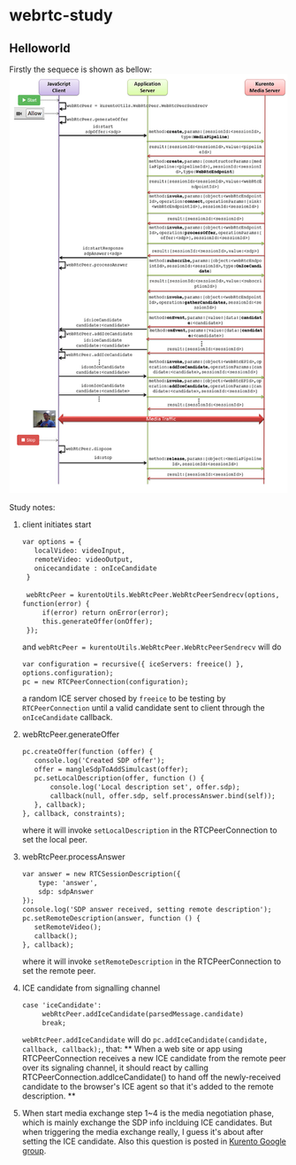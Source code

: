 # webrtc-study

## Helloworld

Firstly the sequece is shown as bellow:
![Helloworld sequence](seq-helloworld.png)

Study notes:

1. client initiates start
   ```
   var options = {
      localVideo: videoInput,
      remoteVideo: videoOutput,
      onicecandidate : onIceCandidate
    }

    webRtcPeer = kurentoUtils.WebRtcPeer.WebRtcPeerSendrecv(options, function(error) {
        if(error) return onError(error);
        this.generateOffer(onOffer);
    });
   ```
   
   and `webRtcPeer = kurentoUtils.WebRtcPeer.WebRtcPeerSendrecv` will do
   ```
   var configuration = recursive({ iceServers: freeice() }, options.configuration);
   pc = new RTCPeerConnection(configuration);
   ```
   a random ICE server chosed by `freeice` to be testing by `RTCPeerConnection` until a valid candidate sent to client through the `onIceCandidate` callback.

2. webRtcPeer.generateOffer
   ```
   pc.createOffer(function (offer) {
      console.log('Created SDP offer');
      offer = mangleSdpToAddSimulcast(offer);
      pc.setLocalDescription(offer, function () {
          console.log('Local description set', offer.sdp);
          callback(null, offer.sdp, self.processAnswer.bind(self));
      }, callback);
   }, callback, constraints);
   ```
   where it will invoke `setLocalDescription` in the RTCPeerConnection to set the local peer.

3. webRtcPeer.processAnswer
   ```
   var answer = new RTCSessionDescription({
       type: 'answer',
       sdp: sdpAnswer
   });
   console.log('SDP answer received, setting remote description');
   pc.setRemoteDescription(answer, function () {
      setRemoteVideo();
      callback();
   }, callback);
   ```
   where it will invoke `setRemoteDescription` in the RTCPeerConnection to set the remote peer.
   
4. ICE candidate from signalling channel
   ```
   case 'iceCandidate':
		webRtcPeer.addIceCandidate(parsedMessage.candidate)
		break;
   ```
   `webRtcPeer.addIceCandidate` will do `pc.addIceCandidate(candidate, callback, callback);`, that:
   ** When a web site or app using RTCPeerConnection receives a new ICE candidate from the remote peer over its signaling channel, it should react by calling RTCPeerConnection.addIceCandidate() to hand off the newly-received candidate to the browser's ICE agent so that it's added to the remote description. **
   
5. When start media exchange
   step 1~4 is the media negotiation phase, which is mainly exchange the SDP info inclduing ICE candidates.
   But when triggering the media exchange really, I guess it's about after setting the ICE candidate.
   Also this question is posted in [Kurento Google group](https://groups.google.com/d/topic/kurento/ZildfArxR2I/discussion).
   
